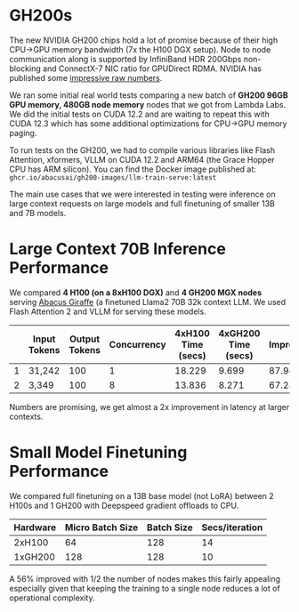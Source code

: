 # GH200s

The new NVIDIA GH200 chips hold a lot of promise because of their high CPU->GPU memory bandwidth (7x the H100 DGX setup). Node to node communication along is supported by InfiniBand HDR 200Gbps non-blocking and ConnectX-7 NIC ratio for GPUDirect RDMA. NVIDIA has published some [impressive raw numbers](https://docs.nvidia.com/gh200-benchmarking-guide.pdf). 

We ran some initial real world tests comparing a new batch of **GH200 96GB GPU memory, 480GB node memory** nodes that we got from Lambda Labs. We did the initial tests on CUDA 12.2 and are waiting to repeat this with CUDA 12.3 which has some additional optimizations for CPU->GPU memory paging.

To run tests on the GH200, we had to compile various libraries like Flash Attention, xformers, VLLM on CUDA 12.2 and ARM64 (the Grace Hopper CPU has ARM silicon). You can find the Docker image published at: `ghcr.io/abacusai/gh200-images/llm-train-serve:latest`

The main use cases that we were interested in testing were inference on large context requests on large models and full finetuning of smaller 13B and 7B models.  

# Large Context 70B Inference Performance

We compared **4 H100 (on a 8xH100 DGX)** and **4 GH200 MGX nodes** serving [Abacus Giraffe](https://huggingface.co/abacusai/Giraffe-v2-70b-32k) (a finetuned Llama2 70B 32k context LLM. We used Flash Attention 2 and VLLM for serving these models. 

|      | Input Tokens | Output Tokens | Concurrency | 4xH100 Time (secs)  | 4xGH200 Time (secs)  | Improvement |
|------|--------------|---------------|-------------|---------------------|----------------------|-------------|
| 1    | 31,242       | 100           | 1           | 18.229              | 9.699                | 87.94%      |
| 2    | 3,349        | 100           | 8           | 13.836              | 8.271                | 67.28%      |

Numbers are promising, we get almost a 2x improvement in latency at larger contexts. 


# Small Model Finetuning Performance

We compared full finetuning on a 13B base model (not LoRA) between 2 H100s and 1 GH200 with Deepspeed gradient offloads to CPU.

| Hardware | Micro Batch Size | Batch Size | Secs/iteration|
|----------|------------------|------------|---------------|
| 2xH100   | 64               | 128        | 14            |
| 1xGH200  | 128              | 128        | 10            |

A 56% improved with 1/2 the number of nodes makes this fairly appealing especially given that keeping the training to a single node reduces a lot of operational complexity.
